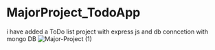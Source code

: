 # MajorProject_TodoApp
i have added a  ToDo list project with express js and db conncetion with mongo DB
![Major-Project (1)](https://github.com/erkunal-shakya/MajorProject_TodoApp/assets/92636603/bf107e59-f7f6-4cb5-a2f9-9d4632dfb20d)
